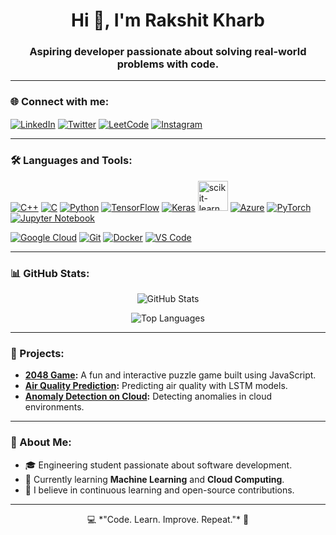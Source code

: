 <h1 align="center">Hi 👋, I'm Rakshit Kharb</h1>
<h3 align="center">Aspiring developer passionate about solving real-world problems with code.</h3>

---

### 🌐 Connect with me:
<p align="left">
<a href="[https://linkedin.com/in/your-profile](https://www.linkedin.com/in/rakshit-kharb-a23a05207/)" target="blank"><img align="center" src="https://img.icons8.com/fluency/48/000000/linkedin.png" alt="LinkedIn" /></a>
<a href="https://twitter.com/your-profile" target="blank"><img align="center" src="https://img.icons8.com/fluency/48/000000/twitter.png" alt="Twitter" /></a>
<a href="[https://leetcode.com/your-profile](https://leetcode.com/u/rakshitkharb/)" target="blank"><img align="center" src="https://img.icons8.com/external-tal-revivo-bold-tal-revivo/48/000000/external-level-up-your-coding-skills-and-quickly-land-a-job-logo-bold-tal-revivo.png](https://cdn.iconscout.com/icon/free/png-256/free-leetcode-3521542-2944960.png" alt="LeetCode" /></a>
<a href="[https://instagram.com/your-profile](https://www.instagram.com/rakshitkharb/)" target="blank"><img align="center" src="https://img.icons8.com/fluency/48/000000/instagram.png" alt="Instagram" /></a>
</p>

---

### 🛠️ Languages and Tools:

<p align="left"> <!-- Languages --> <a href="https://isocpp.org/" target="_blank"><img src="https://img.icons8.com/color/48/000000/c-plus-plus-logo.png" alt="C++"/></a> <a href="https://en.wikipedia.org/wiki/C_(programming_language)" target="_blank"><img src="https://img.icons8.com/color/48/000000/c-programming.png" alt="C"/></a> <a href="https://www.python.org/" target="_blank"><img src="https://img.icons8.com/color/48/000000/python--v1.png" alt="Python"/></a> <!-- ML Tools -->
<a href="https://www.tensorflow.org/" target="_blank"><img src="https://img.icons8.com/color/48/000000/tensorflow.png" alt="TensorFlow"/></a> <a href="https://keras.io/" target="_blank"><img src="https://img.icons8.com/color/48/000000/keras.png" alt="Keras"/></a> <a href="https://scikit-learn.org/" target="_blank"><img src="https://img.icons8.com/external-flat-icons-inmotus-design/67/external-Data-Science-data-science-flat-icons-inmotus-design.png" width="48" alt="scikit-learn"/></a> <a href="https://azure.microsoft.com/" target="_blank"><img src="https://img.icons8.com/fluency/48/000000/azure-1.png" alt="Azure"/></a> <a href="https://pytorch.org/" target="_blank"><img src="https://img.icons8.com/material-outlined/48/000000/pytorch.png" alt="PyTorch"/></a> <a href="https://jupyter.org/" target="_blank"><img src="https://img.icons8.com/color/48/000000/jupyter.png" alt="Jupyter Notebook"/></a>

<!-- Cloud and Tools -->
<a href="https://cloud.google.com/" target="_blank"><img src="https://img.icons8.com/color/48/000000/google-cloud.png" alt="Google Cloud"/></a> <a href="https://git-scm.com/" target="_blank"><img src="https://img.icons8.com/color/48/000000/git.png" alt="Git"/></a> <a href="https://www.docker.com/" target="_blank"><img src="https://img.icons8.com/color/48/000000/docker.png" alt="Docker"/></a> <a href="https://code.visualstudio.com/" target="_blank"><img src="https://img.icons8.com/color/48/000000/visual-studio-code-2019.png" alt="VS Code"/></a>

</p>

---

### 📊 GitHub Stats:
<p align="center">
  <img src="https://github-readme-stats.vercel.app/api?username=RakshitKharb&show_icons=true&theme=dark" alt="GitHub Stats"/>
</p>
<p align="center">
  <img src="https://github-readme-stats.vercel.app/api/top-langs/?username=RakshitKharb&layout=compact&theme=dark" alt="Top Languages"/>
</p>

---

### 🚀 Projects:
- **[2048 Game](https://github.com/RakshitKharb/2048-Game):** A fun and interactive puzzle game built using JavaScript.
- **[Air Quality Prediction](https://github.com/RakshitKharb/Air-Quality-Pred-using-LSTM):** Predicting air quality with LSTM models.
- **[Anomaly Detection on Cloud](https://github.com/RakshitKharb/Anomaly-Detection-on-Cloud):** Detecting anomalies in cloud environments.

---

### 🎯 About Me:
- 🎓 Engineering student passionate about software development.
- 🌱 Currently learning **Machine Learning** and **Cloud Computing**.
- 🎯 I believe in continuous learning and open-source contributions.

---
<p align="center">
  💻 *"Code. Learn. Improve. Repeat."* 🚀
</p>
